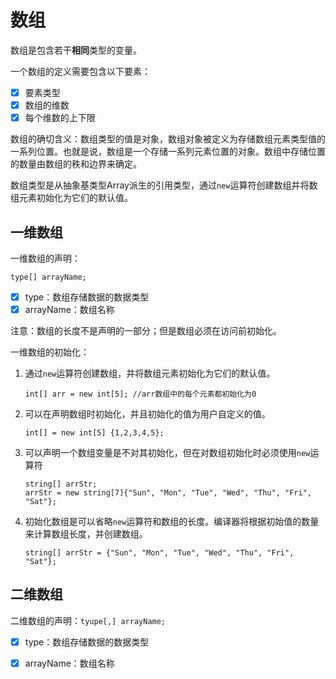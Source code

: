 # 数组

数组是包含若干**相同**类型的变量。

一个数组的定义需要包含以下要素：

- [x] 要素类型
- [x] 数组的维数
- [x] 每个维数的上下限

数组的确切含义：数组类型的值是对象，数组对象被定义为存储数组元素类型值的一系列位置。也就是说，数组是一个存储一系列元素位置的对象。数组中存储位置的数量由数组的秩和边界来确定。

数组类型是从抽象基类型Array派生的引用类型，通过`new`运算符创建数组并将数组元素初始化为它们的默认值。

## 一维数组

一维数组的声明：

`type[] arrayName;`

- [x] type：数组存储数据的数据类型
- [x] arrayName：数组名称

注意：数组的长度不是声明的一部分；但是数组必须在访问前初始化。

一维数组的初始化：

1. 通过`new`运算符创建数组，并将数组元素初始化为它们的默认值。
   
   ```
   int[] arr = new int[5]; //arr数组中的每个元素都初始化为0
   ```

2. 可以在声明数组时初始化，并且初始化的值为用户自定义的值。

   ```
   int[] = new int[5] {1,2,3,4,5};
   ```

3. 可以声明一个数组变量是不对其初始化，但在对数组初始化时必须使用`new`运算符
   
   ```
   string[] arrStr;
   arrStr = new string[7]{"Sun", "Mon", "Tue", "Wed", "Thu", "Fri", "Sat"};
   ```
   
4. 初始化数组是可以省略`new`运算符和数组的长度。编译器将根据初始值的数量来计算数组长度，并创建数组。
   
   ```
   string[] arrStr = {"Sun", "Mon", "Tue", "Wed", "Thu", "Fri", "Sat"};
   ```

## 二维数组

二维数组的声明：`tyupe[,] arrayName;`

- [x] type：数组存储数据的数据类型
- [x] arrayName：数组名称

